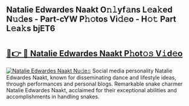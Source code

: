 ## Natalie Edwardes Naakt O𝚗𝚕yf𝚊ns L𝚎a𝚔ed N𝚞𝚍es - Part-cYW P𝚑𝚘tos Vi𝚍𝚎o - H𝚘𝚝 Part L𝚎a𝚔s bjET6

# <h2><a href="http://kf24j6.oniu.top/?m=Natalie+Edwardes+Naakt">🔗👉 🔴 Natalie Edwardes Naakt P𝚑ot𝚘𝚜 V𝚒d𝚎o</a></h2>

[![Natalie Edwardes Naakt Nu𝚍e𝚜](https://i.imgur.com/0qMVB7G.gif)](http://kf24j6.oniu.top/?m=Natalie+Edwardes+Naakt)
Social media personality Natalie Edwardes Naakt, known for disseminating dance and lifestyle ideas, through performances and personal blogs. Remarkable snake charmer Natalie Edwardes Naakt, acclaimed for their exceptional abilities and accomplishments in handling snakes.  
